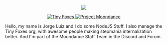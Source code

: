 
<p align="center">
  <a target="_blank" href="https://github.com/moruzerinho6">
    <img  src="https://cdn.discordapp.com/emojis/317871174266912768.png" style="max-width:100%;">
  </a>
</p>
<p align="center">
  <a target="_blank" href="https://github.com/Tiny-Foxes">
    <img alt="Tiny Foxes" src="https://avatars3.githubusercontent.com/u/66173034?s=200&v=4" style="max-width:100%;">
  </a>
  <a target="_blank" href="https://discord.gg/3DgsbSg">
    <img alt="Project Moondance" src="https://media.discordapp.net/attachments/499671331021914132/733668674744877096/navbar-logo.png" style="max-width:100%;">
  </a>
</p>

  Hello, my name is Jorge Luiz and I do some NodeJS Stuff.
  I also manage the Tiny Foxes org, with awesome people making stepmania internalization better.
  And I'm part of the Moondance Staff Team in the Discord and Forum.

<!--
**moruzerinho6/moruzerinho6** is a ✨ _special_ ✨ repository because its `README.md` (this file) appears on your GitHub profile.

Here are some ideas to get you started:

- 🔭 I’m currently working on ...
- 🌱 I’m currently learning ...
- 👯 I’m looking to collaborate on ...
- 🤔 I’m looking for help with ...
- 💬 Ask me about ...
- 📫 How to reach me: ...
- 😄 Pronouns: ...
- ⚡ Fun fact: ...
-->
